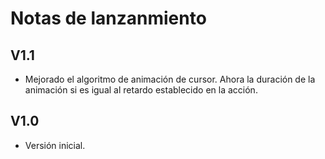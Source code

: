 # Notas de lanzanmiento

## V1.1
* Mejorado el algoritmo de animación de cursor. Ahora la duración de la animación si es igual al retardo establecido en la acción.
## V1.0
* Versión inicial.
